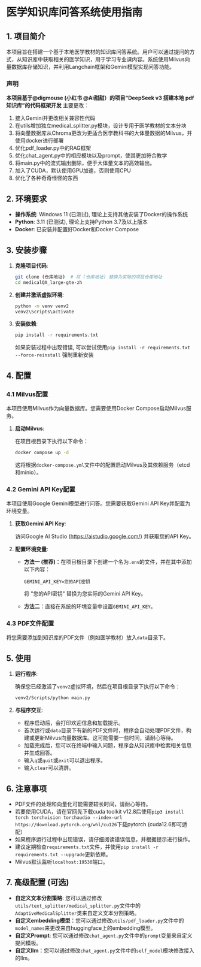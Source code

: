 # 医学知识库问答系统使用指南

## 1. 项目简介

本项目旨在搭建一个基于本地医学教材的知识库问答系统。用户可以通过提问的方式，从知识库中获取相关的医学知识，用于学习专业课内容。系统使用Milvus向量数据库存储知识，并利用Langchain框架和Gemini模型实现问答功能。

### 声明
**本项目基于@digmouse (小红书 @Ai甜甜）的项目“DeepSeek v3 搭建本地 pdf 知识库”的代码框架开发** 
主要更改：
1. 接入Gemini并更改相关兼容性代码
2. 在utils增加独立medical_splitter.py模块，设计专用于医学教材的文本分块
3. 将向量数据库从Chroma更改为更适合医学教科书的大体量数据的Milvus，并使用docker进行部署
4. 优化pdf_loader.py中的RAG框架
5. 优化chat_agent.py中的相应模块以及prompt，使其更加符合教学
6. 将main.py中的流式输出删除，便于大体量文本的高效输出。
7. 加入了CUDA，默认使用GPU加速，否则使用CPU
8. 优化了各种奇奇怪怪的东西

## 2. 环境要求

*   **操作系统**: Windows 11 (已测试), 理论上支持其他安装了Docker的操作系统
*   **Python**: 3.11 (已测试), 理论上支持Python 3.7及以上版本
*   **Docker**: 已安装并配置好Docker和Docker Compose

## 3. 安装步骤

1.  **克隆项目代码**:

    ```bash
    git clone (仓库地址)  # 将 (仓库地址) 替换为实际的项目仓库地址
    cd medicalQA_large-gte-zh
    ```

2.  **创建并激活虚拟环境**:

    ```bash
    python -m venv venv2
    venv2\Scripts\activate
    ```
    
3.  **安装依赖**:
    ```bash
    pip install -r requirements.txt
    ```
    如果安装过程中出现错误, 可以尝试使用`pip install -r requirements.txt --force-reinstall` 强制重新安装

## 4. 配置

### 4.1 Milvus配置

本项目使用Milvus作为向量数据库。您需要使用Docker Compose启动Milvus服务。

1.  **启动Milvus**:

    在项目根目录下执行以下命令：

    ```bash
    docker compose up -d
    ```

    这将根据`docker-compose.yml`文件中的配置启动Milvus及其依赖服务（etcd和minio）。

### 4.2 Gemini API Key配置

本项目使用Google Gemini模型进行问答。您需要获取Gemini API Key并配置为环境变量。

1.  **获取Gemini API Key**:

    访问Google AI Studio (https://aistudio.google.com/) 并获取您的API Key。

2.  **配置环境变量**:

    *   **方法一 (推荐)**：在项目根目录下创建一个名为`.env`的文件，并在其中添加以下内容：

        ```
        GEMINI_API_KEY=您的API密钥
        ```
        将 "您的API密钥" 替换为您实际的Gemini API Key。

    *   **方法二**：直接在系统的环境变量中设置`GEMINI_API_KEY`。

### 4.3 PDF文件配置

将您需要添加到知识库的PDF文件（例如医学教材）放入`data`目录下。

## 5. 使用

1.  **运行程序**:

    确保您已经激活了`venv2`虚拟环境，然后在项目根目录下执行以下命令：

    ```bash
    venv2/Scripts/python main.py
    ```

2.  **与程序交互**:

    *   程序启动后，会打印欢迎信息和加载提示。
    *   首次运行或`data`目录下有新的PDF文件时，程序会自动处理PDF文件，构建或更新Milvus向量数据库。这可能需要一些时间，请耐心等待。
    *   加载完成后，您可以在终端中输入问题，程序会从知识库中检索相关信息并生成回答。
    *   输入`q`或`quit`或`exit`可以退出程序。
    *   输入`clear`可以清屏。

## 6. 注意事项

*   PDF文件的处理和向量化可能需要较长时间，请耐心等待。
*   若要使用CUDA，请在官网先下载cuda toolkit v12.8后使用`pip3 install torch torchvision torchaudio --index-url https://download.pytorch.org/whl/cu126`下载pytorch (cuda12.6即可适配）
*   如果程序运行过程中出现错误，请仔细阅读错误信息，并根据提示进行操作。
*   建议定期检查`requirements.txt`文件，并使用`pip install -r requirements.txt --upgrade`更新依赖。
*   Milvus默认监听`localhost:19530`端口。

## 7. 高级配置 (可选)

*   **自定义文本分割策略**: 您可以通过修改`utils/text_splitter/medical_splitter.py`文件中的`AdaptiveMedicalSplitter`类来自定义文本分割策略。
*   **自定义embedding模型**：您可以通过修改`utils/pdf_loader.py`文件中的`model_names`来更改来自huggingface上的embedding模型。
*   **自定义Prompt**: 您可以通过修改`chat_agent.py`文件中的`prompt`变量来自定义提问模板。
*   **自定义llm**：您可以通过修改`chat_agent.py`文件中的`self_model`模块修改接入的llm。
